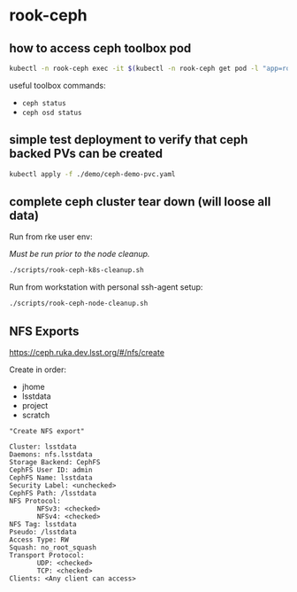 rook-ceph
=========

how to access ceph toolbox pod
---

```bash
kubectl -n rook-ceph exec -it $(kubectl -n rook-ceph get pod -l "app=rook-ceph-tools" -o jsonpath='{.items[0].metadata.name}') -- bash
```

useful toolbox commands:

* `ceph status`
* `ceph osd status`

simple test deployment to verify that ceph backed PVs can be created
---

```bash
kubectl apply -f ./demo/ceph-demo-pvc.yaml
```

complete ceph cluster tear down (will loose all data)
---

Run from rke user env:

_Must be run prior to the node cleanup._

```bash
./scripts/rook-ceph-k8s-cleanup.sh
```

Run from workstation with personal ssh-agent setup:

```bash
./scripts/rook-ceph-node-cleanup.sh
```

NFS Exports
-----------

https://ceph.ruka.dev.lsst.org/#/nfs/create

Create in order:

* jhome
* lsstdata
* project
* scratch

```text
"Create NFS export"

Cluster: lsstdata
Daemons: nfs.lsstdata
Storage Backend: CephFS
CephFS User ID: admin
CephFS Name: lsstdata
Security Label: <unchecked>
CephFS Path: /lsstdata
NFS Protocol:
       NFSv3: <checked>
       NFSv4: <checked>
NFS Tag: lsstdata
Pseudo: /lsstdata
Access Type: RW
Squash: no_root_squash
Transport Protocol:
       UDP: <checked>
       TCP: <checked>
Clients: <Any client can access>
```
